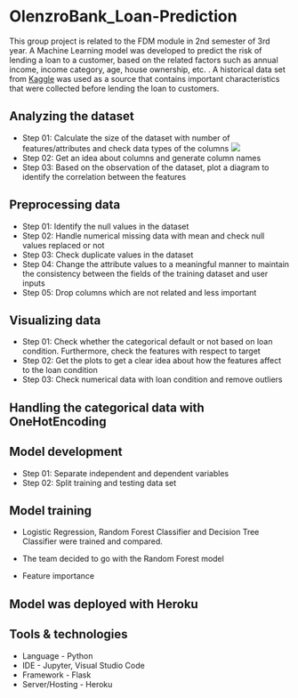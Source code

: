 # OlenzroBank_Loan-Prediction


This group project is related to the FDM module in 2nd semester of 3rd year. A Machine Learning model was developed to predict the risk of lending a loan to a customer, based on the related factors such as annual income, income category, age, house ownership, etc. . A historical data set from [Kaggle](https://www.kaggle.com/) was used as a source that contains important characteristics that were collected before lending the loan to customers. 

## Analyzing the dataset
- Step 01: Calculate the size of the dataset with number of features/attributes and check data types of the columns
![](images/SA.jpg)
- Step 02: Get an idea about columns and generate column names
- Step 03: Based on the observation of the dataset, plot a diagram to identify the correlation between the features

## Preprocessing data
- Step 01: Identify the null values in the dataset
- Step 02: Handle numerical missing data with mean and check null values replaced or not
- Step 03: Check duplicate values in the dataset
- Step 04: Change the attribute values to a meaningful manner to maintain the consistency between the fields of the training dataset and user inputs
- Step 05: Drop columns which are not related and less important

## Visualizing data
- Step 01: Check whether the categorical default or not based on loan condition. Furthermore, check the features with respect to target 
- Step 02: Get the plots to get a clear idea about how the features affect to the loan condition
- Step 03: Check numerical data with loan condition and remove outliers

## Handling the categorical data with OneHotEncoding

## Model development
- Step 01: Separate independent and dependent variables
- Step 02: Split training and testing data set

## Model training
- Logistic Regression, Random Forest Classifier and Decision Tree Classifier were trained and compared. 

- The team decided to go with the Random Forest model

- Feature importance 

## Model was deployed with Heroku


## Tools & technologies
- Language - Python
- IDE - Jupyter, Visual	Studio	Code
- Framework - Flask
- Server/Hosting - Heroku

